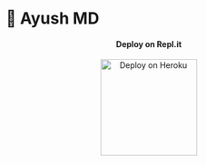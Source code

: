 
 
 
 # 💙 Ayush MD
 
    
<h4 align="center"> Deploy on Repl.it
</h4>

<p align="center" >
    <a href="https://repl.it/github/ayushdeveloper001/Ayush-MD">
    <img src="https://i.ibb.co/zrB5kMh/deploy-on-repl.jpg" width="170px" alt="Deploy on Heroku" >
    </a>
    <br>     
    <a
       src="https://i.ibb.co/71mYRh4/116-1161192-podcast-subscribe-listen-button-youtube-sign-hd-png.png" alt="Watch tutorial on YouTube" border="0"  width="105">
    </a>
</p>

<p align="center" >
    <br>
